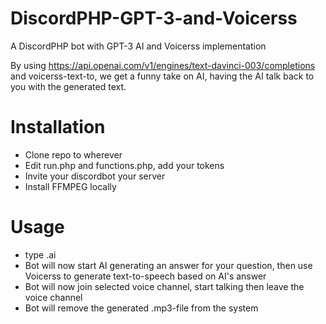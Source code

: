 # DiscordPHP-GPT-3-and-Voicerss
A DiscordPHP bot with GPT-3 AI and Voicerss implementation

By using https://api.openai.com/v1/engines/text-davinci-003/completions and voicerss-text-to, we get a funny take on AI, having the AI talk back to you with the generated text.

# Installation
*  Clone repo to wherever
*  Edit run.php and functions.php, add your tokens
*  Invite your discordbot your server
*  Install FFMPEG locally

# Usage
* type .ai <insert random question>
* Bot will now start AI generating an answer for your question, then use Voicerss to generate text-to-speech based on AI's answer
* Bot will now join selected voice channel, start talking then leave the voice channel
* Bot will remove the generated .mp3-file from the system
